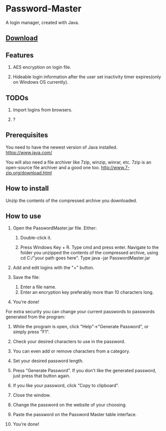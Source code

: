 # Password-Master

A login manager, created with Java.

## [Download](https://github.com/nikoskalai/Password-Master/releases)

## Features
1) AES encryption on login file.

2) Hideable login information after the user set inactivity timer expires(only on Windows OS currently).

## TODOs
1) Import logins from browsers.

2) ?

## Prerequisites
You need to have the newest version of Java installed.
https://www.java.com/

You will also need a file archiver like 7zip, winzip, winrar, etc.
7zip is an open-source file archiver and a good one too.
http://www.7-zip.org/download.html

## How to install

Unzip the contents of the compressed archive you downloaded.
 
## How to use
1) Open the PasswordMaster.jar file. Either:

   1) Double-click it.
   
   2) Press Windows Key + R.
      Type cmd and press enter.
      Navigate to the folder you unzipped the contents of the compressed archive, using cd C:/"your path goes here".
      Type java -jar PasswordMaster.jar
      
2) Add and edit logins with the "+" button.

3) Save the file:
   1) Enter a file name.
   2) Enter an encryption key preferably more than 10 characters long.
4) You're done!


For extra security you can change your current passwords to passwords generated from the program:

1) While the program is open, click "Help"->"Generate Password", or simply press "F1".

2) Check your desired characters to use in the password.

3) You can even add or remove characters from a category.

4) Set your desired password length.

5) Press "Generate Password". If you don't like the generated password, just press that button again.

6) If you like your password, click "Copy to clipboard".

7) Close the window.

8) Change the password on the website of your choosing.

9) Paste the password on the Password Master table interface.

10) You're done!   

